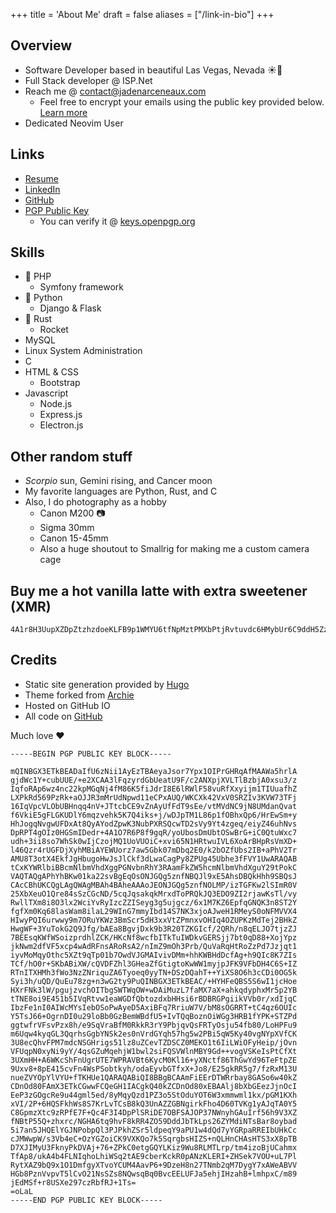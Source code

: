 +++
title = 'About Me'
draft = false
aliases = ["/link-in-bio"]
+++
## Overview
- Software Developer based in beautiful Las Vegas, Nevada ☀️🌵
- Full Stack developer @ ISP.Net
- Reach me @ contact@jadenarceneaux.com
  - Feel free to encrypt your emails using the public key provided below. [Learn more](https://www.openpgp.org/)
- Dedicated Neovim User

## Links
- [Resume](/Resume.pdf)
- [LinkedIn](https://www.linkedin.com/in/jaden-arceneaux/)
- [GitHub](https://github.com/jadens-arc)
- [PGP Public Key](/AC34D646B6DACBC1804A8EB0E349190839CE77CD.asc)
  - You can verify it @ [keys.openpgp.org](https://keys.openpgp.org/)

## Skills
- 🐘 PHP 
  - Symfony framework
- 🐍 Python
  - Django & Flask
- 🦀 Rust
  - Rocket
- MySQL
- Linux System Administration
- C
- HTML & CSS
  - Bootstrap
- Javascript
  - Node.js
  - Express.js
  - Electron.js


## Other random stuff
- *Scorpio* sun, Gemini rising, and Cancer moon
- My favorite languages are Python, Rust, and C
- Also, I do photography as a hobby
  - Canon M200 📷
  - Sigma 30mm
  - Canon 15-45mm
  - Also a huge shoutout to Smallrig for making me a custom camera cage

## Buy me a hot vanilla latte with extra sweetener (XMR)
```
4A1r8H3UupXZDpZtzhzdoeKLFB9p1WMYU6tfNpMztPMXbPtjRvtuvdc6HMybUr6C9ddH5ZzhRPefoTsmWk3vkpbtE98jGVb
```

## Credits
- Static site generation provided by [Hugo](https://gohugo.io)
- Theme forked from [Archie](https://github.com/athul/archie)
- Hosted on GitHub IO
- All code on [GitHub](https://github.com/jadens-arc/jadens-arc.github.io)

Much love ❤️


```
-----BEGIN PGP PUBLIC KEY BLOCK-----

mQINBGX3ETkBEADaIfU6zNii1AyEzTBAeyaJsor7Ypx1OIPrGHRqAfMAAWa5hrlA
gjdWc1Y+cubUUE/+e2XCAA3lFqzyrdGbUeatU9F/c2ANXpjXVLTlBzbjA0xsu3/z
IqfoRAp6wz4nc22kpMGqNj4fM86K5fiJdrI8E6lRWlF58vuRfXxyijm1TIUuafhZ
LXPkRd569PzRk+aOJJR3mMrUdNpwd11eCPxAUQ/WKCXk42VxV0SRZIv3KVW73TFj
16IqVpcVLObUBHnqq4nV+JTtcbCE9vZnAyUfFdT9sEe/vtMVdNC9jN8UMdanQvat
f6VkiE5gFLGKUDlY6mqzvehk5K7Q4iks+j/wDJpTM1L86p1fOBhxQp6/HrEwSm+y
HhJogqNvgwUFDxAt8QyAYodZpwK3NubPXRSQcwTD2sVy9Yt4zgeq/eiyZ46uhNvs
DpRPT4gOIz0HGSmIDedr+4A1O7R6P8f9gqR/yoUbosDmUbtOSwBrG+iC0QtuWxc7
udh+3ii8so7WhSk0wIjCzojMQ1UoVUOiC+xvi65N1HRtwuIVL6XoArBHpRsVmXD+
l46Qzr4rUGFDjXyhMBiAYEWUorz7aw5Gbk07mDbq2E0/k2bOZfUbs2IB+aPhV2Tr
AMU8T3otX4EkfJgHbugoHwJsJlCkf3dLwaCagPy8ZPUg45Ubhe3fFVY1UwARAQAB
tCxKYWRlbiBBcmNlbmVhdXggPGNvbnRhY3RAamFkZW5hcmNlbmVhdXguY29tPokC
VAQTAQgAPhYhBKw01ka22svBgEqOsONJGQg5znfNBQJl9xE5AhsDBQkHhh9SBQsJ
CAcCBhUKCQgLAgQWAgMBAh4BAheAAAoJEONJGQg5znfNOLMP/izTGFKw2lSImR0V
25XbXeuO1Qre84sSzCGcND/5cqJqsakqkMrxdToPRQkJQ3EDO9ZI2rjawKsTl/vy
RwllTXm8i8O3lx2WciYvRyIzcZZISeyg3g5ujgcz/6x1M7KZ6EpfqGNQK3n8ST2Y
fgfXm0Kq68lasWam8ilaL29WInG7mmyIbd14S7NK3xjoAJweH1RMeyS0oNFMVVX4
HIwyPQI6urwwy9m7ORuYKWz3BmScr5dH3xxVtZPmnxvOHIq4OZUPKzMdTej2BHkZ
HwgWF+3YuTokG2Q9Jfg/bAEa8BgvjDxk9b3R20TZKGIcf/2QRh/n8qELJO7tjzZJ
7BEEsqKWfWSoizprdhlZCK/HKcNf8wcfbITkTuIWDkvGERSjj7bt0qD88+XojYpz
jkNwm2dfVF5xcp4wAdRFnsARoRsA2/nImZ9mOh3Prb/QuVaRqHtRoZzPd7Jzjqt1
iyvMoMqyOthc5XZt9qTp01b7OwdVJGMAIvivDMm+hhKWBHdDcfAg+h9QIc8K7ZIs
TCf/hO0r+SKbABiXW/cQVDFZhl3GHeaZfGtigtoKwWW1myjpJFK9VFbDH4C6S+IZ
RTnITXHMh3fWo3NzZNriquZA6Tyoeq0yyTN+DSzDQahT++YiXS8O6h3cCDi0OG5k
Syi3h/uQD/QuEu78zg+n3wG2ty9PuQINBGX3ETkBEAC/+HYHFeQBS5S6wI1jcHoe
HXrFNk3lW/pgujzvchOITbgSWTWqOW+wDAiMuzL7faMX7aX+ahkqdyphxMr5p2YB
tTNE8oi9E451b5IVqRtvw1eaWGDfQbtozdxbHHsi6rBDBRGPgiikVVb0r/xdIjqC
IbzFe1nI0AIWcMYsIebOSoPwAyeD5AxiBFq7RriuW7V/bM8sOGRRT+tC4qz6OUIc
Y5TsJ66+OgrnDI0u29loBb0GzBemWBdfU5+IvTQqBoznOiWGg3HRB1fYPK+STZPd
ggtwfrVFsvPzx8h/e9SqVraBfM0RkkR3rY9PbjqvQsFRTyOsju54fb80/LoHPFu9
m6Uqw4kyqGL3QqrhsGgbYNSk2es0nVrdGYqh57hg5w2PBi5qW5Ky40vgNYpXVfCK
3U8ecQhvFPM7mdcNSGHrigs51lz8uZCevTZDSCZ0MEKO1t6IiLWiOFyHeip/jOvn
VFUqpN0xyNi9yY/4qsGZuMqehjW1bwl2siFQSVWlnMBY9Gd++vogVSKeIsPtCfXt
3UXmHH+A6WKcShFnUgrUTE7WPRAVBt6KycM0Kl16+yXNctf86ThGwYd96TeFtpZE
9Uxv8+8pE415cvFn4WsPSobtkyh/odaEyvbGTfxX+Jo8/E25gkRR5g7/fzRxM13U
nueZVYOpYlVYU+fTKHUe1QARAQABiQI8BBgBCAAmFiEErDTWRrbay8GASo6w40kZ
CDnOd80FAmX3ETkCGwwFCQeGH1IACgkQ40kZCDnOd80xEBAAlj8bXbGEezJjnOcI
EeP3zGOgcRe9u44gml5ed/8yMqyQzd1PZ3o5StOduYOT6W3xmmwml1kx/pGM1KXh
xVI/2P+6HQSFkhWs8S7KrLvTCsB8kQ3UnAZZGBNgirkFho4D60TVKg1yAJqTA0Y5
C8GpmzXtc9zRPfE7F+Qc4F3I4DpPlSRiDE7OBFSAJOP37NWnyhGAuIrf56h9V3XZ
fNBtP55Q+zhxrc/NGHA6tq9hvF8kRR4ZO59DddJbTkLps26ZYMdiNTsBar8oybad
5i7an5JHQElYGJNPobpQl3PJPkhZSr5ldpeqY9aPU1w4dQd7yYGRpaRREIbUHkCc
cJMWwpW/s3Vb4eC+OzYGZoiCK9VXKQo7k5SqrgbsHIZS+nQLHnCHAsHTS3xX8pTB
D7XJIMyU3FknyPkDVAj+76+ZPkC0etgGQYLKiz9Wu8RLMTLrp/tm4izoBjUCahmx
TfAp8/ukA4b4FLNIqhoLhiWSq2tAE9cberKckR0pANzKLERI+ZHSek7VOU+uL7Pl
RytXAZ9bQ9x1O1DmfgyXTvoYCUM4AavP6+9DzeH8n27TNmb2qM7DygY7xAWeABVV
HGb8PznVvpvT5lCvO21NsSZs8NQwsqBq0BvcEELUFJa5ehjIHzahB+lmhpxC/m89
jEdMSf+r8USXe297czRbfRJ+1Ts=
=oLaL
-----END PGP PUBLIC KEY BLOCK-----
```
